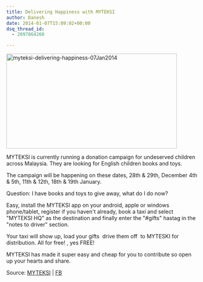 ```yaml
---
title: Delivering Happiness with MYTEKSI
author: Danesh
date: 2014-01-07T15:09:02+00:00
dsq_thread_id:
  - 2097864260

---
```

<a href="/posts/delivery-happiness-myteksi/myteksi-delivering-happiness-07jan2014/" rel="attachment wp-att-3397"><img loading="lazy" class="alignnone size-medium wp-image-3397" alt="myteksi-delivering-happiness-07Jan2014" src="/wp-content/uploads/2014/01/myteksi-delivering-happiness-07Jan2014-450x250.png" width="450" height="250" srcset="/wp-content/uploads/2014/01/myteksi-delivering-happiness-07Jan2014-450x250.png 450w, /wp-content/uploads/2014/01/myteksi-delivering-happiness-07Jan2014.png 596w" sizes="(max-width: 450px) 100vw, 450px" /></a>

MYTEKSI is currently running a donation campaign for undeserved children across Malaysia. They are looking for English children books and toys.

The campaign will be happening on these dates, 28th & 29th, December 4th & 5th, 11th & 12th, 18th & 19th January.

Question: I have books and toys to give away, what do I do now?

Easy, install the MYTEKSI app on your android, apple or windows phone/tablet, register if you haven't already, book a taxi and select "MYTEKSI HQ" as the destination and finally enter the "#gifts" hastag in the "notes to driver" section.

Your taxi will show up, load your gifts  drive them off  to MYTESKI for distribution. All for free! , yes FREE!

MYTEKSI has made it super easy and cheap for you to contribute so open up your hearts and share.

Source: [MYTEKSI][1] | [FB][2]

 [1]: http://campaigns.myteksi.com/delivering-happiness/
 [2]: https://www.facebook.com/MyTeksi